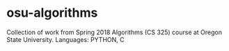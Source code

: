 # osu-algorithms
Collection of work from Spring 2018 Algorithms (CS 325) course at Oregon State University.  Languages: PYTHON, C
